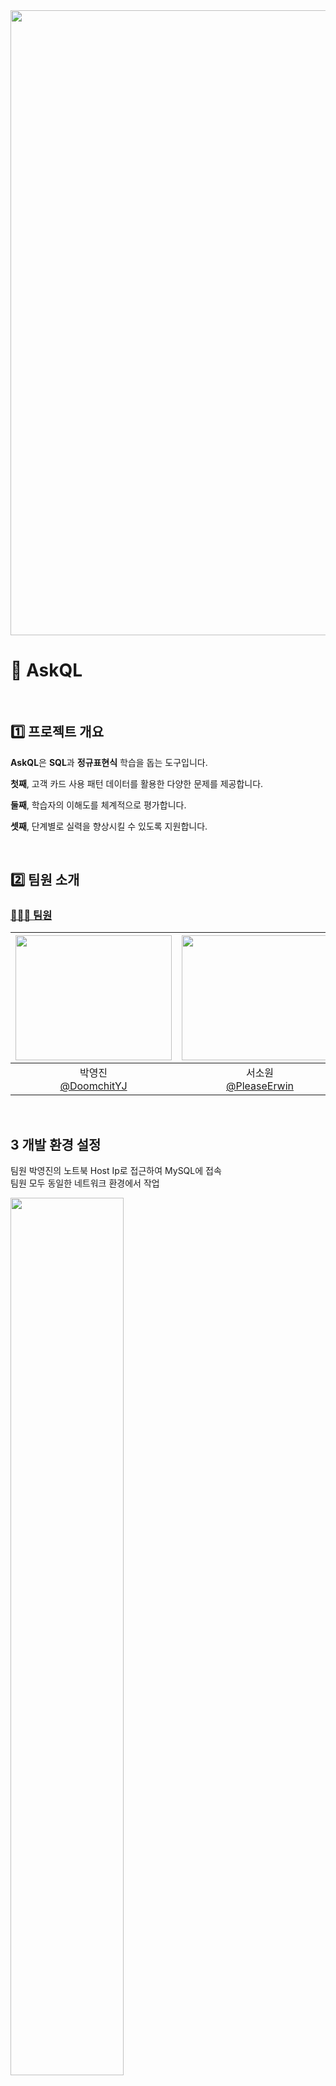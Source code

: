 <img src="https://capsule-render.vercel.app/api?type=waving&color=BDBDC8&height=150&section=header" width="1000" />

# 🔎 AskQL
</br>

## 1️⃣ 프로젝트 개요

**AskQL**은 **SQL**과 **정규표현식** 학습을 돕는 도구입니다.

**첫째**, 고객 카드 사용 패턴 데이터를 활용한 다양한 문제를 제공합니다.

**둘째**, 학습자의 이해도를 체계적으로 평가합니다.

**셋째**, 단계별로 실력을 향상시킬 수 있도록 지원합니다.

</br>

## 2️⃣ 팀원 소개

### [🙆🏻‍♂️ 팀원](#목차)


|<img src="https://avatars.githubusercontent.com/u/80048007?v=4" width="250" height="200"/>|<img src="https://avatars.githubusercontent.com/u/79669001?v=4?v=4" width="250" height="200"/>|<img src="https://avatars.githubusercontent.com/u/179544856?v=4" width="250" height="200"/>|<img src="https://avatars.githubusercontent.com/u/115103394?v=4" width="250" height="200"/>|
|:-:|:-:|:-:|:-:|
|박영진<br/>[@DoomchitYJ](https://github.com/DoomchitYJ)|서소원<br/>[@PleaseErwin](https://github.com/PleaseErwin)|이은준<br/>[@2EunJun](https://github.com/2EunJun)|이현정<br/>[@nanahj](https://github.com/nanahj)|

<br>

## 3️ 개발 환경 설정

팀원 박영진의 노트북 Host Ip로 접근하여 MySQL에 접속
<br>
팀원 모두 동일한 네트워크 환경에서 작업

<img src="https://github.com/user-attachments/assets/a7839176-8695-4840-8d9a-6b43add0fe8c" width="60%">

<br>
<br>
Virtual Box의 포트 포워딩 설정에 Windows(Host IP)에서 Ubuntu MySQL 포트포워딩

<img src="https://github.com/user-attachments/assets/4f17c137-b87a-4f51-baaa-76dc743daaaf" width="45%">
<br>
<br>
각 팀원 개인 노트북의 DBeaver에서 Connection 연결
<br>
<img src="https://github.com/user-attachments/assets/3dca6b11-a79b-413e-8807-a0c5c95889d4" width="45%">


## 4️⃣ ERD
![erd2](https://github.com/user-attachments/assets/ef161b6a-5c69-4ce8-85e3-1f5ad49a7666)

<br>

### 📊 데이터 예시
**customer**

![image](https://github.com/user-attachments/assets/3dc5d073-f21b-48ae-a157-336f4b7b1367)

**card**

![image](https://github.com/user-attachments/assets/6ec9883a-35eb-41c8-a0b4-94a5f6f5348e)

**transaction**

![image](https://github.com/user-attachments/assets/7675dc15-4e3e-4571-912f-690a96cf6fd8)
    
## 5️⃣ 문제

### 1단계

**문제 1번**

**카드번호 형식 검증 (16자리 형식이 아닌 데이터 조회)**

1. 숫자4자리-숫자4자리-숫자4자리-숫자4자리

<details>
<summary> 정답 확인 🧨 </summary>
    
```sql
SELECT card_id, card_number
FROM card
WHERE card_number NOT REGEXP '^[0-9]{4}-[0-9]{4}-[0-9]{4}-[0-9]{4}$';

```
</details>
<br>

**문제 2번**

**이메일 형식 검증 (`gmail.com` 또는 `naver.com` 도메인 조회)**

1. 이메일 아이디 부분에 특수문자 있을 수 있음 (._%+-)

<details>
<summary> 정답 확인 🧨 </summary>
    
```sql
SELECT customer_id, name, email
FROM customer
WHERE email REGEXP '^[a-zA-Z0-9._%+-]+@(gmail|naver)\\\\.com$';
```
    
</details>
<br>

**문제 3번**

**전화번호 특정 자리 숫자 조회**

1. 전화번호 두번째 파트의 네번째 숫자가 7, 세번째 파트의 네번째 숫자가 1인 사람

<details>
<summary> 정답 확인 🧨 </summary>
    
```sql
SELECT *
FROM customer
WHERE phone_number REGEXP '^[0-9]{3}-[0-9]{3}7[0-9]-[0-9]{3}1$';
```

</details>
<br>

**문제 4번**

**주소 검증**

1. 서울시 제외하고 조회

<details>
<summary> 정답 확인 🧨 </summary>
    
```sql
SELECT customer_id, name, address
FROM customer
WHERE address NOT REGEXP '서울시';
```

</details>
<br>

### 2단계

**문제 1번**

**법인 카드를 사용하시는 분들에게 이메일을 보내려고 합니다. 그런데, 제대로 이메일 형식을 지키지 않은 분들이 계세요. 그 분들에게는 문자 메시지를 보내려고 합니다. 해당하는 고객의 이름과 전화번호를 조회해주세요.**

1. 고객 이름, 고객 전화번호
2. 법인 카드의 card_type: ‘CORPORATE’

<details>
<summary> 정답 확인 🧨 </summary>
    
```sql
SELECT c.name, c.phone_number
FROM customer c
JOIN card ca ON c.customer_id = ca.customer_id
WHERE ca.card_type = 'CORPORATE'
  AND c.email NOT REGEXP '^[a-zA-Z0-9._%+-]+@[a-zA-Z0-9.-]+\\\\.[a-zA-Z]{2,}$';

```
</details>
<br>

**문제 2번**

**올해 카드가 만료되는 대상에게 알림을 보내려고 합니다. 2025년에 카드가 만료되는 카드 데이터를 조회해주세요.**

1. 고객 id, 카드 id, 고객 이메일, 고객 전화번호, 카드 만료일 조회
2. expiry_date: MMYY 형태이고, 월은 01~12월까지이다.

<details>
<summary> 힌트 🎂 </summary>
<br>

9925 8925 이런 이상한 데이터 추가해야함

- 끝자리가 25인 경우 : '25$’
- 끝자리가 25이면서 숫자로 이루어진 경우 : ^[0-9]*25$
  
</details>

<details>
<summary> 정답 확인 🧨 </summary>
    
```sql
SELECT c.customer_id, ca.card_id, c.email, c.phone_number, ca.expiry_date
FROM customer c
JOIN card ca ON c.customer_id = ca.customer_id
WHERE ca.expiry_date REGEXP '^(0[1-9]|1[0-2])25$';

```
</details>
<br>

**문제 3번**

**[특별 이벤트!] 김, 이, 박씨 성을 가진 30대 고객들(연 나이)이 가장 많은 소비를 한 가게의 유형을 찾아 맞춤형 혜택을 제공하려고 합니다.**

1. 가장 많은 소비를 한 가게 유형, 해당 유형에서 소비한 총 금액
2. 이름은 한글로 이루어져 있다.

<details>
<summary> 힌트 🎂 </summary>
<br>
    
'^(김|이|박)[가-힣]+$':

- 김민수 → 매칭됨.
- 이영희 → 매칭됨.
- 박123 → 매칭되지 않음.

'^김|^이|^박':

- 김민수 → 매칭됨.
- 이영희 → 매칭됨.
- 박123 → 매칭됨.
  
</details>

<details>
<summary> 정답 확인 🧨 </summary>
    
```sql
SELECT t.store_type, SUM(t.amount) AS total_spent
FROM customer c
JOIN card ca ON c.customer_id = ca.customer_id
JOIN transaction t ON ca.card_id = t.card_id
WHERE (YEAR(CURDATE()) - YEAR(c.birth_date)) BETWEEN 30 AND 39
  AND c.name REGEXP '^(김|이|박)[가-힣]+$'
GROUP BY t.store_type
ORDER BY total_spent DESC
LIMIT 1;

```
</details>

<br>

## 6️⃣ 회고

<img src="https://capsule-render.vercel.app/api?type=waving&color=BDBDC8&height=150&section=footer" width="1000" />
